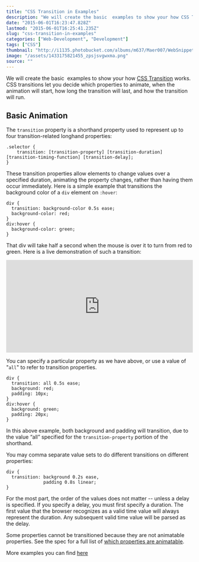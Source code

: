 ```yaml
---
title: "CSS Transition in Examples"
description: "We will create the basic  examples to show your how CSS Transition works. CSS transitions let you decide which properties to animate, when the animation will start, how long the transition will last, and how the transition will run."
date: "2015-06-01T16:23:47.828Z"
lastmod: "2015-06-01T16:25:41.235Z"
slug: "css-transition-in-examples"
categories: ["Web-Development", "Development"]
tags: ["CSS"]
thumbnail: "http://i1135.photobucket.com/albums/m637/Maer007/WebSnippet/th_1433175821455_zpsjsvgwxma.png"
image: "/assets/1433175821455_zpsjsvgwxma.png"
source: ""
---
```



We will create the basic  examples to show your how [CSS Transition](https://developer.mozilla.org/en-US/docs/Web/Guide/CSS/Using_CSS_transitions) works. CSS transitions let you decide which properties to animate, when the animation will start, how long the transition will last, and how the transition will run.

## Basic Animation

The `transition` property is a shorthand property used to represent up to four transition-related longhand properties:

    .selector {
        transition: [transition-property] [transition-duration] [transition-timing-function] [transition-delay];
    }

These transition properties allow elements to change values over a specified duration, animating the property changes, rather than having them occur immediately. Here is a simple example that transitions the background color of a `div` element on `:hover`:

    div {
      transition: background-color 0.5s ease;
      background-color: red;
    }
    div:hover {
      background-color: green;
    }

That div will take half a second when the mouse is over it to turn from red to green. Here is a live demonstration of such a transition:

<iframe frameborder="0" height="250px" scrolling="yes" src="http://embed.plnkr.co/P8aAhw/" width="100%"></iframe>

You can specify a particular property as we have above, or use a value of "`all`" to refer to transition properties.

    div {
      transition: all 0.5s ease;
      background: red;
      padding: 10px;
    }
    div:hover {
      background: green;
      padding: 20px;
    }

In this above example, both background and padding will transition, due to the value “all” specified for the `transition-property` portion of the shorthand.

You may comma separate value sets to do different transitions on different properties:

    div {
      transition: background 0.2s ease,
                  padding 0.8s linear;
    }

For the most part, the order of the values does not matter -- unless a delay is specified. If you specify a delay, you must first specify a duration. The first value that the browser recognizes as a valid time value will always represent the duration. Any subsequent valid time value will be parsed as the delay.

Some properties cannot be transitioned because they are not animatable properties. See the spec for a full list of [which properties are animatable](http://www.w3.org/TR/css3-transitions/#animatable-properties).

More examples you can find [here](http://www.css3.info/preview/css3-transitions/)